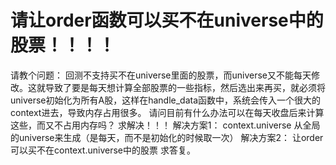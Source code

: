 # 请让order函数可以买不在universe中的股票！！！！

请教个问题：
	回测不支持买不在universe里面的股票，而universe又不能每天修改。这就导致了要是每天想计算全部股票的一些指标，然后选出来再买，就必须将universe初始化为所有A股，这样在handle_data函数中，系统会传入一个很大的context进去，导致内存占用很多。 请问目前有什么办法可以在每天收盘后来计算这些，而又不占用内存吗？ 求解决！！！
    解决方案1： context.universe 从全局的universe来生成（是每天，而不是初始化的时候取一次）
    解决方案2： 让order可以买不在context.universe中的股票
求答复。